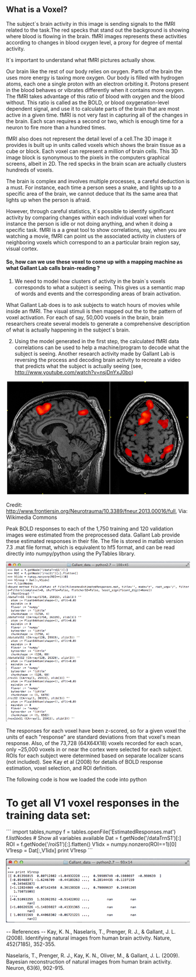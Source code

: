 ## What is a Voxel?

The subject`s brain activity in this image is sending signals to the fMRI related to the task.The red specks that stand out the background is showing where blood is flowing in the brain. fMRI images represents these activities according to changes in blood oxygen level, a proxy for degree of mental activity.

It`s important to understand what fMRI pictures actually show.

Our brain like the rest of our body relies on oxygen. Parts of the brain the uses more energy is taxing more oxygen. Our body is filled with hydrogen atoms, each one a single proton with an electron orbiting it. Protons present in the blood behaves or vibrates differently when it contains more oxygen. The fMRI takes advantage of this ratio of blood with oxygen and the blood without. This ratio is called as the BOLD, or blood oxygenation-level dependent signal, and use it to calculate parts of the brain that are most active in a given time. fMRI is not very fast in capturing all of the changes in the brain. Each scan requires a second or two, which is enough time for a neuron to fire more than a hundred times. 

fMRI also does not represent the detail level of a cell.The 3D image it provides is built up in units called voxels which shows the brain tissue as a cube or block.  Each voxel can represent a million of brain cells. This 3D image block is synonymous to the pixels in the computers graphical screens, albeit in 2D. The red specks in the brain scan are actually clusters hundreds of voxels.

The brain is complex and involves multiple processes, a careful deduction is a must. For instance, each time a person sees a snake, and lights up to a specific area of the brain, we cannot deduce that its the same area that lights up when the person is afraid. 

However, through careful statistics, it´s possible to identify significant activity by comparing changes within each individual voxel when for instance the person is idle or not doing anything, and when it doing a specific task. fMRI is a a great tool to show correlations, say, when you are watching a movie, fMRI can point us the associated activity in clusters of neighboring voxels which correspond to an a particular brain region say, visual cortex. 


#### So, how can we use these voxel to come up with a mapping machine as what Gallant Lab calls brain-reading ? 

1. We need to model how clusters of activity in the brain`s voxels corresponds to what a subject is seeing. This gives us a semantic map of words and events and the corresponding areas of brain activation.

What Gallant Lab does is to ask subjects to watch hours of movies while inside an fMRI. The visual stimuli is then mapped out the to the pattern of voxel activation. For each of say, 50,000 voxels in the brain, brain researchers create several models to generate a comprehensive description of what is actually happening in the subject`s brain. 

2. Using the model generated in the first step, the calculated fMRI data correlations can be used to help a machine/program to decode what the subject is seeing. Another research activity made by Gallant Lab is reversing the process and decoding brain activity to recreate a video that predicts what the subject is actually seeing (see, http://www.youtube.com/watch?v=nsjDnYxJ0bo)





![fMRI Scan](../project_images/FMRI_scan_during_working_memory_tasks.jpg?raw=true "fMRI Scan")

Credit: http://www.frontiersin.org/Neurotrauma/10.3389/fneur.2013.00016/full, Via: Wikimedia Commons


Peak BOLD responses to each of the 1,750 training and 120 validation images were estimated
from the preprocessed data. Gallant Lab provide these estimated responses in their file. The file is stored in matlab version 7.3 .mat file format, which is equivalent to hf5 format, and can be read directly into numpy/python using the PyTables library.



![fMRI V1 Voxels](../project_images/Gallant_data_python.png?raw=true "fMRI V1 Voxels")


The responses for each voxel have been z-scored, so for a given voxel the units of each
"response" are standard deviations from that voxel's mean response. Also, of the 73,728
(64X64X18) voxels recorded for each scan, only ~25,000 voxels in or near the cortex were
selected for each subject. ROIs for each subject were determined based on separate localizer
scans (not included). See Kay et al (2008) for details of BOLD response estimation, voxel
selection, and ROI definition.

The following code is how we loaded the code into python 
# To get all V1 voxel responses in the training data set:

´´´
import tables,numpy
f = tables.openFile('EstimatedResponses.mat')
f.listNodes # Show all variables available
Dat = f.getNode('/dataTrnS1')[:]
ROI = f.getNode('/roiS1')[:].flatten()
V1idx = numpy.nonzero(ROI==1)[0]
V1resp = Dat[:,V1idx]
print V1resp
´´´

![fMRI V1 Voxels](../project_images/Gallant_data_print_V1_voxels.png?raw=true "fMRI V1 Voxels")


-- References --
Kay, K. N., Naselaris, T., Prenger, R. J., & Gallant, J. L. (2008). Identifying natural images
from human brain activity. Nature, 452(7185), 352-355.

Naselaris, T., Prenger, R. J., Kay, K. N., Oliver, M., & Gallant, J. L. (2009). Bayesian
reconstruction of natural images from human brain activity. Neuron, 63(6), 902-915.

